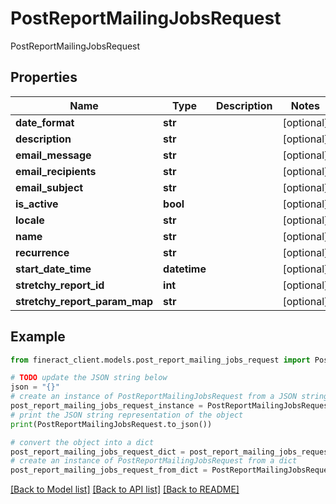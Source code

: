 # PostReportMailingJobsRequest

PostReportMailingJobsRequest

## Properties

Name | Type | Description | Notes
------------ | ------------- | ------------- | -------------
**date_format** | **str** |  | [optional] 
**description** | **str** |  | [optional] 
**email_message** | **str** |  | [optional] 
**email_recipients** | **str** |  | [optional] 
**email_subject** | **str** |  | [optional] 
**is_active** | **bool** |  | [optional] 
**locale** | **str** |  | [optional] 
**name** | **str** |  | [optional] 
**recurrence** | **str** |  | [optional] 
**start_date_time** | **datetime** |  | [optional] 
**stretchy_report_id** | **int** |  | [optional] 
**stretchy_report_param_map** | **str** |  | [optional] 

## Example

```python
from fineract_client.models.post_report_mailing_jobs_request import PostReportMailingJobsRequest

# TODO update the JSON string below
json = "{}"
# create an instance of PostReportMailingJobsRequest from a JSON string
post_report_mailing_jobs_request_instance = PostReportMailingJobsRequest.from_json(json)
# print the JSON string representation of the object
print(PostReportMailingJobsRequest.to_json())

# convert the object into a dict
post_report_mailing_jobs_request_dict = post_report_mailing_jobs_request_instance.to_dict()
# create an instance of PostReportMailingJobsRequest from a dict
post_report_mailing_jobs_request_from_dict = PostReportMailingJobsRequest.from_dict(post_report_mailing_jobs_request_dict)
```
[[Back to Model list]](../README.md#documentation-for-models) [[Back to API list]](../README.md#documentation-for-api-endpoints) [[Back to README]](../README.md)


